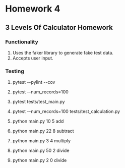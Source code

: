 # Homework 4

## 3 Levels Of Calculator Homework

### Functionality
1. Uses the faker library to generate fake test data.
2. Accepts user input.

### Testing
1. pytest --pylint --cov

2. pytest --num_records=100
3. pytest tests/test_main.py
4. pytest --num_records=100 tests/test_calculation.py

5. python main.py 10 5 add
6. python main.py 22 8 subtract
7. python main.py 3 4 multiply
8. python main.py 50 2 divide
9. python main.py 2 0 divide
